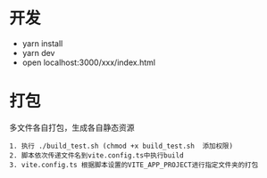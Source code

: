 # 开发
- yarn install
- yarn dev
- open localhost:3000/xxx/index.html


# 打包
多文件各自打包，生成各自静态资源
```
1. 执行 ./build_test.sh (chmod +x build_test.sh  添加权限)
2. 脚本依次传递文件名到vite.config.ts中执行build
3. vite.config.ts 根据脚本设置的VITE_APP_PROJECT进行指定文件夹的打包
```